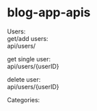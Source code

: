 ﻿# blog-app-apis

Users:\
get/add users:\
api/users/

get single user:\
api/users/{userID}

delete user:\
api/users/{userID}

Categories:


